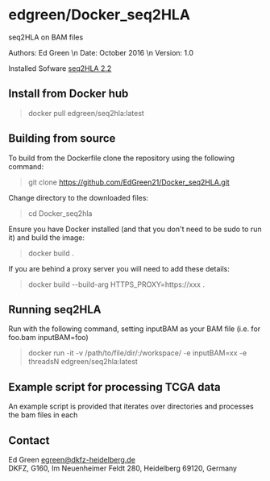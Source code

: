 edgreen/Docker_seq2HLA
======================

seq2HLA on BAM files

Authors: Ed Green \n
Date: October 2016 \n
Version: 1.0 

Installed Sofware
[seq2HLA 2.2](http://tron-mainz.de/tron-facilities/computational-medicine/seq2hla/)

Install from Docker hub
-----------------------
> docker pull edgreen/seq2hla:latest


Building from source
--------------------
To build from the Dockerfile clone the repository using the following command:
> git clone https://github.com/EdGreen21/Docker_seq2HLA.git

Change directory to the downloaded files:
> cd Docker_seq2hla

Ensure you have Docker installed (and that you don't need to be sudo to run it) and build the image:
> docker build .

If you are behind a proxy server you will need to add these details:
> docker build --build-arg HTTPS_PROXY=https://xxx .


Running seq2HLA
---------------
Run with the following command, setting inputBAM as your BAM file (i.e. for foo.bam inputBAM=foo)
> docker run -it -v /path/to/file/dir/:/workspace/ -e inputBAM=xx -e threadsN edgreen/seq2hla:latest


Example script for processing TCGA data
---------------------------------------
An example script is provided that iterates over directories and processes the bam files in each


Contact
-------------
  Ed Green
  egreen@dkfz-heidelberg.de  
  DKFZ, 
  G160,
  Im Neuenheimer Feldt 280,
  Heidelberg 69120,
  Germany
